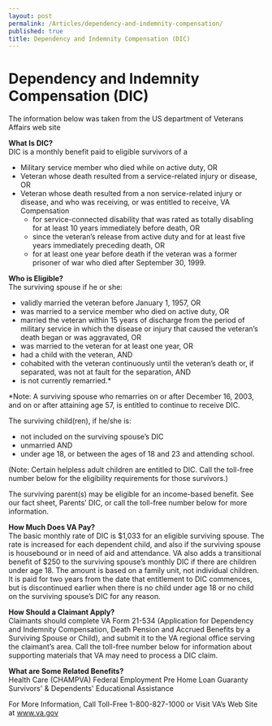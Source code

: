 ```yaml
---
layout: post
permalink: /Articles/dependency-and-indemnity-compensation/
published: true
title: Dependency and Indemnity Compensation (DIC)
---
```


# Dependency and Indemnity Compensation (DIC)
 
The information below was taken from the US department of Veterans Affairs web site

**What Is DIC?**  
DIC is a monthly benefit paid to eligible survivors of a

* Military service member who died while on active duty, OR
* Veteran whose death resulted from a service-related injury or disease, OR
* Veteran whose death resulted from a non service-related injury or disease, and who was receiving, or was entitled to receive, VA Compensation
  * for service-connected disability that was rated as totally disabling for at least 10 years immediately before death, OR
  * since the veteran’s release from active duty and for at least five years immediately preceding death, OR
  * for at least one year before death if the veteran was a former prisoner of war who died after September 30, 1999.

**Who is Eligible?**  
The surviving spouse if he or she:

* validly married the veteran before January 1, 1957, OR
* was married to a service member who died on active duty, OR
* married the veteran within 15 years of discharge from the period of military service in which the disease or injury that caused the veteran’s death began or was aggravated, OR
* was married to the veteran for at least one year, OR
* had a child with the veteran, AND
* cohabited with the veteran continuously until the veteran’s death or, if separated, was not at fault for the separation, AND
* is not currently remarried.*

*Note: A surviving spouse who remarries on or after December 16, 2003, and on or after attaining age 57, is entitled to continue to receive DIC.

The surviving child(ren), if he/she is:

* not included on the surviving spouse’s DIC
* unmarried AND
* under age 18, or between the ages of 18 and 23 and attending school.

(Note: Certain helpless adult children are entitled to DIC. Call the toll-free number below for the eligibility requirements for those survivors.)

The surviving parent(s) may be eligible for an income-based benefit. See our fact sheet, Parents’ DIC, or call the toll-free number below for more information.

**How Much Does VA Pay?**  
The basic monthly rate of DIC is $1,033 for an eligible surviving spouse. The rate is increased for each dependent child, and also if the surviving spouse is housebound or in need of aid and attendance. VA also adds a transitional benefit of $250 to the surviving spouse’s monthly DIC if there are children under age 18. The amount is based on a family unit, not individual children. It is paid for two years from the date that entitlement to DIC commences, but is discontinued earlier when there is no child under age 18 or no child on the surviving spouse’s DIC for any reason.

**How Should a Claimant Apply?**  
Claimants should complete VA Form 21-534 (Application for Dependency and Indemnity Compensation, Death Pension and Accrued Benefits by a Surviving Spouse or Child), and submit it to the VA regional office serving the claimant’s area. Call the toll-free number below for information about supporting materials that VA may need to process a DIC claim.

**What are Some Related Benefits?**  
Health Care (CHAMPVA) Federal Employment Pre 
Home Loan Guaranty Survivors' & Dependents' Educational Assistance

For More Information, Call Toll-Free 1-800-827-1000
or Visit VA’s Web Site at www.va.gov